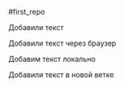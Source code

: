 #first_repo

Добавили текст

Добавили текст через браузер

Добавим текст локально

Добавили текст в новой ветке
